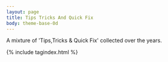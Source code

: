```yaml
---
layout: page
title: Tips Tricks And Quick Fix
body: theme-base-0d
---
```


A mixture of 'Tips,Tricks & Quick Fix' collected over the years.

{% include tagindex.html %}
